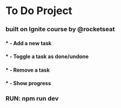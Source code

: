 # To Do Project

### built on Ignite course by @rocketseat

#### * - Add a new task
#### * - Toggle a task as done/undone
#### * - Remove a task
#### * - Show progress 

### RUN: npm run dev
